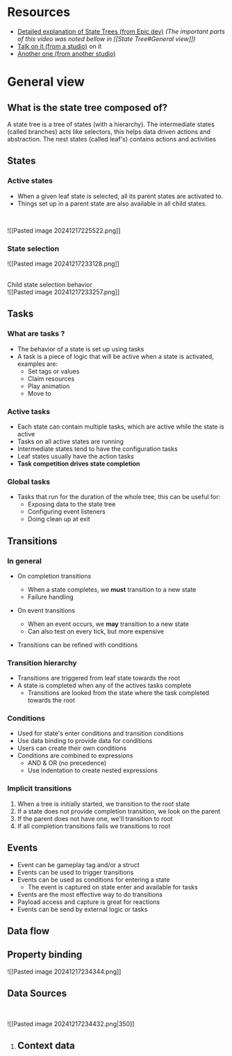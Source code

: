 # Resources
- [Detailed explanation of State Trees (from Epic dev)](https://www.youtube.com/watch?v=YEmq4kcblj4) *(The important parts of this video was noted bellow in [[State Tree#General view]])*
- [Talk on it (from a studio)](https://dev.epicgames.com/community/learning/talks-and-demos/yj09/unreal-engine-exploring-the-new-state-tree-for-ai-unreal-fest-gold-coast-2024) on it
- [Another one (from another studio)](https://www.youtube.com/watch?v=zovPQnq7ndE)

# General view

## What is the state tree composed of?
A state tree is a tree of states (with a hierarchy).
The intermediate states (called branches) acts like selectors, this helps data driven actions and abstraction.
The nest states (called leaf's) contains actions and activities

## States
### Active states
- When a given leaf state is selected, all its parent states are activated to.
- Things set up in a parent state are also available in all child states.
<br>

![[Pasted image 20241217225522.png]]

### State selection

![[Pasted image 20241217233128.png]]

<br>Child state selection behavior <br>
![[Pasted image 20241217233257.png]]

## Tasks
### What are tasks ?
- The behavior of a state is set up using tasks
- A task is a piece of logic that will be active when a state is activated, examples are:
	- Set tags or values
	- Claim resources
	- Play animation
	- Move to

### Active tasks
- Each state can contain multiple tasks, which are active while the state is active
- Tasks on all active states are running
- Intermediate states tend to have the configuration tasks
- Leaf states usually have the action tasks
- **Task competition drives state completion**

### Global tasks
- Tasks that run for the duration of the whole tree, this can be useful for:
	- Exposing data to the state tree
	- Configuring event listeners
	- Doing clean up at exit



## Transitions

### In general
- On completion transitions
	- When a state completes, we **must** transition to a new state
	- Failure handling

- On event transitions
	- When an event occurs, we **may** transition to a new state
	- Can also test on every tick, but more expensive

- Transitions can be refined with conditions


### Transition hierarchy
- Transitions are triggered from leaf state towards the root
- A state is completed when any of the actives tasks complete
	- Transitions are looked from the state where the task completed towards the root


### Conditions
- Used for state's enter conditions and transition conditions
- Use data binding to provide data for conditions
- Users can create their own conditions
- Conditions are combined to expressions
	- AND & OR (no precedence)
	- Use indentation to create nested expressions


### Implicit transitions
1. When a tree is initially started, we transition to the root state
2. If a state does not provide completion transition, we look on the parent
3. If the parent does not have one, we'll transition to root
4. If all completion transitions fails we transitions to root

## Events
- Event can be gameplay tag and/or a struct
- Events can be used to trigger transitions
- Events can be used as conditions for entering a state
	- The event is captured on state enter and available for tasks
- Events are the most effective way to do transitions
- Payload access and capture is great for reactions
- Events can be send by external logic or tasks


## Data flow

## Property binding
![[Pasted image 20241217234344.png]]

## Data Sources
<br>

![[Pasted image 20241217234432.png|350]]
1. Context data
	- 